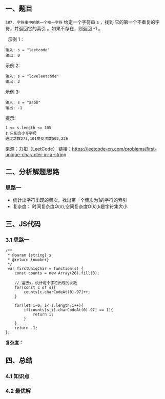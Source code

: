 ## 一、题目
`387. 字符串中的第一个唯一字符`
给定一个字符串 s ，找到 它的第一个不重复的字符，并返回它的索引 。如果不存在，则返回 -1 。

 
示例 1：
```
输入: s = "leetcode"
输出: 0
```

示例 2:

```
输入: s = "loveleetcode"
输出: 2
```

示例 3:
```
输入: s = "aabb"
输出: -1
```

提示:
```
1 <= s.length <= 105
s 只包含小写字母
通过次数273,101提交次数502,226
```
来源：力扣（LeetCode）
链接：https://leetcode-cn.com/problems/first-unique-character-in-a-string
 


## 二、分析解题思路

### 思路一
- 统计出字符出现的频次，找出第一个频次为1的字符的索引
- 复杂度： 时间复杂度O(n),空间复杂度O(k),k是字符集大小

## 三、JS代码

### 3.1 思路一
```
/**
 * @param {string} s
 * @return {number}
 */
 var firstUniqChar = function(s) {
    const counts = new Array(26).fill(0);

    // 遍历s，统计每个字符出现的次数
    for(const c of s){
        counts[c.charCodeAt(0)-97]++;
    }

    for(let i=0; i< s.length;i++){
        if(counts[s[i].charCodeAt(0)-97] == 1){
            return i;
        }
    }
    return -1;
};
```

**复杂度：**


## 四、总结


### 4.1 知识点

### 4.2 最优解
